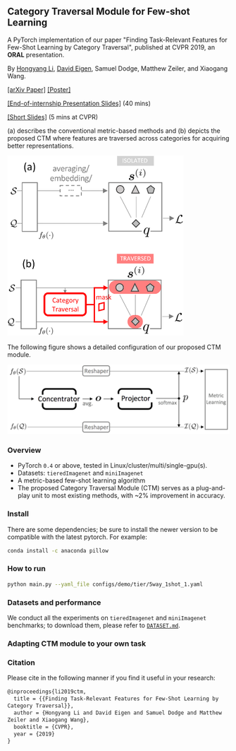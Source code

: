 ## Category Traversal Module for Few-shot Learning

A PyTorch implementation of our paper 
"Finding Task-Relevant Features for Few-Shot Learning by Category Traversal",
published at CVPR 2019, an **ORAL** presentation.

By [Hongyang Li](http://www.ee.cuhk.edu.hk/~yangli/), [David Eigen](https://cs.nyu.edu/~deigen/),
Samuel Dodge, 
Matthew Zeiler, and Xiaogang Wang.

[[arXiv Paper]](http://arxiv.org/abs/1905.11116) 
[[Poster]](https://drive.google.com/file/d/19d6VIiKYYj3VQxHlu86nq8BHf3rA3Z4U/view?usp=sharing)

[[End-of-internship Presentation Slides]](https://docs.google.com/presentation/d/1T73dgdzaD_jy2M9rNa9E1We44ZaLL9KnDNGuLBxHVfY/edit?usp=sharing) (40 mins)

[[Short Slides]](https://docs.google.com/presentation/d/1Or629oe7FZJHzrnNnWh7lnyIsRtuZW8BwIn8qFFxSWQ/edit?usp=sharing)
(5 mins at CVPR)

(a) describes the conventional metric-based methods and (b) depicts the proposed CTM where features are traversed across
categories for acquiring better representations.


<img src="asset/high_level.png" width="400">

The following figure shows a detailed configuration of our proposed CTM module.

<img src="asset/CTM.png" width="600">

### Overview

- PyTorch `0.4` or above, tested in Linux/cluster/multi/single-gpu(s). 
- Datasets: `tieredImagenet` and `miniImagenet`
- A metric-based few-shot learning algorithm
- The proposed Category Traversal Module (CTM) serves as a plug-and-play
unit to most existing methods, with ~2% improvement in accuracy.

### Install
There are some dependencies; be sure to install the newer version to be 
compatible with the latest pytorch. For example: 
```bash
conda install -c anaconda pillow
```

### How to run

```bash
python main.py --yaml_file configs/demo/tier/5way_1shot_1.yaml
```

### Datasets and performance

We conduct all the experiments on `tieredImagenet` and `miniImagenet` benchmarks; to download
them, please refer to [`DATASET.md`](DATASET.md).

### Adapting CTM module to your own task

### Citation
Please cite in the following manner if you find it useful in your research:
```
@inproceedings{li2019ctm,
  title = {{Finding Task-Relevant Features for Few-Shot Learning by Category Traversal}},
  author = {Hongyang Li and David Eigen and Samuel Dodge and Matthew Zeiler and Xiaogang Wang},
  booktitle = {CVPR},
  year = {2019}
}
```
